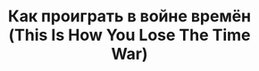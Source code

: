 ---
draft: false
slug: kak-proigrat-v-voine-vremion-this-is-how-you-lose-the-time-war-f67f0fff
title: Как проиграть в войне времён (This Is How You Lose The Time War)
type: books
params:
  book_title: Как проиграть в войне времён (This Is How You Lose The Time War)
  tags:
    - Atlantis
    - English literature
    - Fiction science fiction general
    - LGBTQ+
    - London
    - The whole of time and space
    - epistolary
    - fantasy
    - fiction
    - new york times bestseller
    - queer
    - romance
    - science fiction
    - time-traveling
  cover: https://images-na.ssl-images-amazon.com/images/S/compressed.photo.goodreads.com/books/1644860614i/60416703.jpg
  editions count: '42'
  isbn: '9785171354374'
  goodreads_link: https://www.goodreads.com/book/show/60416703
  authors:
    - Amal El-Mohtar, Амаль Эль-Мохтар
    - Max Gladstone, Макс Гладстон
  publication_year: '2019'
  publishers:
    - АСТ
  page_count: '208'
  short_book_description: Две враждующие организации отправляют девушек-спецагентов в прошлое. Их миссия - откорректировать его и создать такую версию будущего, где именно их компания процветает...
  russian_translation_status: exists
  languages:
    - Английский
    - Немецкий
    - Русский
  book_description: Две враждующие организации отправляют девушек-спецагентов в прошлое. Их миссия - откорректировать его и создать такую версию будущего, где именно их компания процветает. Девушки начинают обмен ироничными и едкими письмами, которые оставляют друг другу по очереди в самых неожиданных местах и временах во время заданий. Постепенно они становятся все ближе друг другу, но война продолжается, и кто-то должен в ней победить.
  russian_audioversion: false
---